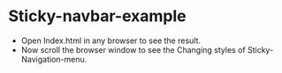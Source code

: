 # Sticky-navbar-example
- Open Index.html in any browser to see the result.
- Now scroll the browser window to see the Changing styles of Sticky-Navigation-menu.
